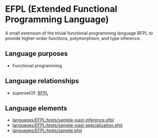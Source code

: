 # EFPL (Extended Functional Programming Language)
A small extension of the trivial functional programming language BFPL to provide higher-order functions, polymorphism, and type inference.
## Language purposes
* Functional programming

## Language relationships
* supersetOf: [BFPL](bfpl.html)

## Language elements
* [languages/EFPL/tests/sample-past-inference.efpl](https://github.com/softlang/yas/blob/master/languages/EFPL/tests/sample-past-inference.efpl)
* [languages/EFPL/tests/sample-past-specialization.efpl](https://github.com/softlang/yas/blob/master/languages/EFPL/tests/sample-past-specialization.efpl)
* [languages/EFPL/tests/sample.efpl](https://github.com/softlang/yas/blob/master/languages/EFPL/tests/sample.efpl)
